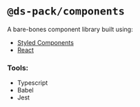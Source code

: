 # `@ds-pack/components`

A bare-bones component library built using:

- [Styled Components](https://styled-components.com/)
- [React](https://reactjs.org/)

### Tools:

- Typescript
- Babel
- Jest

